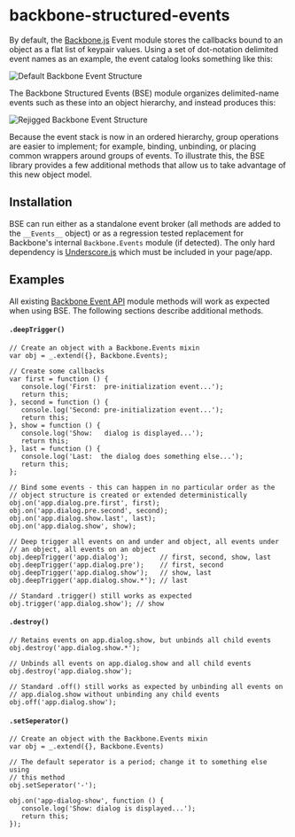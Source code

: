 # backbone-structured-events #

By default, the [Backbone.js](http://backbonejs.org/) Event module stores the callbacks bound to an object as a flat list of keypair values. Using a set of dot-notation delimited event names as an example, the event catalog looks something like this:

![Default Backbone Event Structure](https://raw.github.com/holt/backbone-structured-events/master/img/events-before.png)

The Backbone Structured Events (BSE) module organizes delimited-name events such as these into an object hierarchy, and instead produces this:

![Rejigged Backbone Event Structure](https://raw.github.com/holt/backbone-structured-events/master/img/events-after.png)

Because the event stack is now in an ordered hierarchy, group operations are easier to implement; for example, binding, unbinding, or placing common wrappers around groups of events. To illustrate this, the BSE library provides a few additional methods that allow us to take advantage of this new object model.

## Installation ##

BSE can run either as a standalone event broker (all methods are added to the `__Events__` object) or as a regression tested replacement for Backbone's internal `Backbone.Events` module (if detected). The only hard dependency is [Underscore.js](http://underscorejs.org/) which must be included in your page/app.

## Examples ##

All existing [Backbone Event API](http://backbonejs.org/#Events) module methods will work as expected when using BSE. The following sections describe additional methods.

#### `.deepTrigger()` ####

    // Create an object with a Backbone.Events mixin
    var obj = _.extend({}, Backbone.Events);
    
    // Create some callbacks
    var first = function () {
       console.log('First:  pre-initialization event...');
       return this;
    }, second = function () {
       console.log('Second: pre-initialization event...');
       return this;
    }, show = function () {
       console.log('Show:   dialog is displayed...');
       return this;
    }, last = function () {
       console.log('Last:  the dialog does something else...');
       return this;
    };
    
    // Bind some events - this can happen in no particular order as the
    // object structure is created or extended deterministically
    obj.on('app.dialog.pre.first', first);
    obj.on('app.dialog.pre.second', second);
    obj.on('app.dialog.show.last', last);
    obj.on('app.dialog.show', show);
    
    // Deep trigger all events on and under and object, all events under
    // an object, all events on an object
    obj.deepTrigger('app.dialog');        // first, second, show, last
    obj.deepTrigger('app.dialog.pre');    // first, second
    obj.deepTrigger('app.dialog.show');   // show, last
    obj.deepTrigger('app.dialog.show.*'); // last

    // Standard .trigger() still works as expected
    obj.trigger('app.dialog.show'); // show


#### `.destroy()` ####

    // Retains events on app.dialog.show, but unbinds all child events
    obj.destroy('app.dialog.show.*'); 
    
    // Unbinds all events on app.dialog.show and all child events
    obj.destroy('app.dialog.show'); 
    
    // Standard .off() still works as expected by unbinding all events on
    // app.dialog.show without unbinding any child events
    obj.off('app.dialog.show'); 


#### `.setSeperator()` ####

    // Create an object with the Backbone.Events mixin
    var obj = _.extend({}, Backbone.Events)
    
    // The default seperator is a period; change it to something else using
    // this method 
    obj.setSeperator('-');
    
    obj.on('app-dialog-show', function () {
       console.log('Show: dialog is displayed...');
       return this;
    });